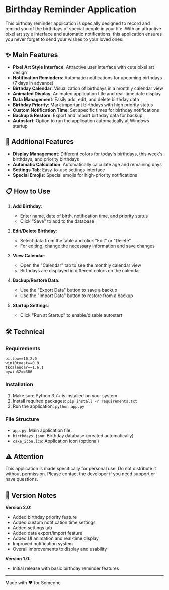 # Birthday Reminder Application

This birthday reminder application is specially designed to record and remind you of the birthdays of special people in your life. With an attractive pixel art style interface and automatic notifications, this application ensures you never forget to send your wishes to your loved ones.

## ✨ Main Features

- **Pixel Art Style Interface**: Attractive user interface with cute pixel art design
- **Notification Reminders**: Automatic notifications for upcoming birthdays (7 days in advance)
- **Birthday Calendar**: Visualization of birthdays in a monthly calendar view
- **Animated Display**: Animated application title and real-time date display
- **Data Management**: Easily add, edit, and delete birthday data
- **Birthday Priority**: Mark important birthdays with high priority status
- **Custom Notification Time**: Set specific times for birthday notifications
- **Backup & Restore**: Export and import birthday data for backup
- **Autostart**: Option to run the application automatically at Windows startup

## 🔧 Additional Features

- **Display Management**: Different colors for today's birthdays, this week's birthdays, and priority birthdays
- **Automatic Calculation**: Automatically calculate age and remaining days
- **Settings Tab**: Easy-to-use settings interface
- **Special Emojis**: Special emojis for high-priority notifications

## 📋 How to Use

1. **Add Birthday**:
   - Enter name, date of birth, notification time, and priority status
   - Click "Save" to add to the database

2. **Edit/Delete Birthday**:
   - Select data from the table and click "Edit" or "Delete"
   - For editing, change the necessary information and save changes

3. **View Calendar**:
   - Open the "Calendar" tab to see the monthly calendar view
   - Birthdays are displayed in different colors on the calendar

4. **Backup/Restore Data**:
   - Use the "Export Data" button to save a backup
   - Use the "Import Data" button to restore from a backup

5. **Startup Settings**:
   - Click "Run at Startup" to enable/disable autostart

## 🛠️ Technical

### Requirements

```
pillow==10.2.0
win10toast==0.9
tkcalendar==1.6.1
pywin32==306
```

### Installation

1. Make sure Python 3.7+ is installed on your system
2. Install required packages: `pip install -r requirements.txt`
3. Run the application: `python app.py`

### File Structure

- `app.py`: Main application file
- `birthdays.json`: Birthday database (created automatically)
- `cake_icon.ico`: Application icon (optional)

## ⚠️ Attention

This application is made specifically for personal use. Do not distribute it without permission. Please contact the developer if you need support or have questions.

## 📝 Version Notes

**Version 2.0:**
- Added birthday priority feature
- Added custom notification time settings
- Added settings tab
- Added data export/import feature
- Added UI animation and real-time display
- Improved notification system
- Overall improvements to display and usability

**Version 1.0:**
- Initial release with basic birthday reminder features

---

Made with ❤️ for Someone
